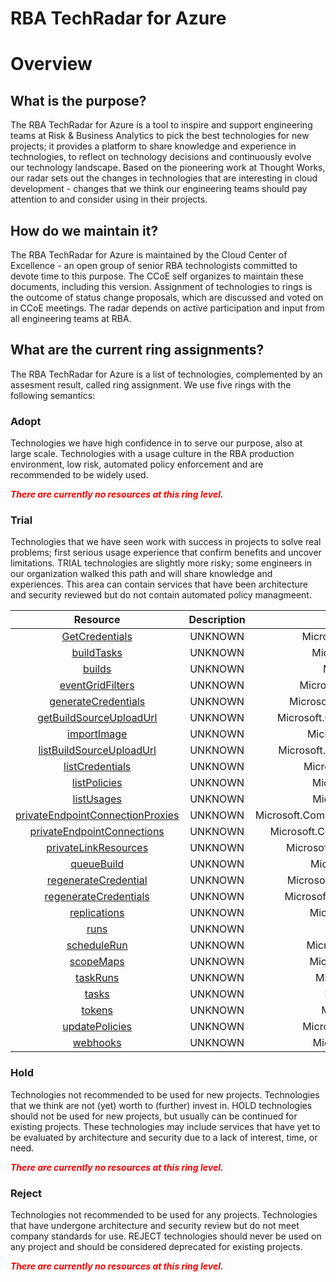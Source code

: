 
RBA TechRadar for Azure
=======================

# Overview

## What is the purpose?


The RBA TechRadar for Azure is a tool to inspire and support engineering teams at Risk & Business Analytics to pick the best technologies for new projects; it provides a platform to share knowledge and experience in technologies, to reflect on technology decisions and continuously evolve our technology landscape.  Based on the pioneering work at Thought Works, our radar sets out the changes in technologies that are interesting in cloud development - changes that we think our engineering teams should pay attention to and consider using in their projects.
## How do we maintain it?


The RBA TechRadar for Azure is maintained by the Cloud Center of Excellence - an open group of senior RBA technologists committed to devote time to this purpose.  The CCoE self organizes to maintain these documents, including this version.  Assignment of technologies to rings is the outcome of status change proposals, which are discussed and voted on in CCoE meetings.  The radar depends on active participation and input from all engineering teams at RBA.
## What are the current ring assignments?


The RBA TechRadar for Azure is a list of technologies, complemented by an assesment result, called ring assignment.  We use five rings with the following semantics:
### Adopt


Technologies we have high confidence in to serve our purpose, also at large scale.  Technologies with a usage culture in the RBA production environment, low risk, automated policy enforcement and are recommended to be widely used.  
  
***<font color="red"> There are currently no resources at this ring level. </font>***
### Trial


Technologies that we have seen work with success in projects to solve real problems;  first serious usage experience that confirm benefits and uncover limitations.  TRIAL technologies are slightly more risky; some engineers in our organization walked this path and will share knowledge and experiences.  This area can contain services that have been architecture and security reviewed but do not contain automated policy managmeent.  

|Resource|Description|Path|Status|
| :---: | :---: | :---: | :---: |
|[GetCredentials](https://github.com/openrba/python-azure-techradar/blob/master/Microsoft.Compute/registries/GetCredentials)|UNKNOWN|Microsoft.Compute/registries/GetCredentials|TRIAL|
|[buildTasks](https://github.com/openrba/python-azure-techradar/blob/master/Microsoft.Compute/registries/buildTasks)|UNKNOWN|Microsoft.Compute/registries/buildTasks|TRIAL|
|[builds](https://github.com/openrba/python-azure-techradar/blob/master/Microsoft.Compute/registries/builds)|UNKNOWN|Microsoft.Compute/registries/builds|TRIAL|
|[eventGridFilters](https://github.com/openrba/python-azure-techradar/blob/master/Microsoft.Compute/registries/eventGridFilters)|UNKNOWN|Microsoft.Compute/registries/eventGridFilters|TRIAL|
|[generateCredentials](https://github.com/openrba/python-azure-techradar/blob/master/Microsoft.Compute/registries/generateCredentials)|UNKNOWN|Microsoft.Compute/registries/generateCredentials|TRIAL|
|[getBuildSourceUploadUrl](https://github.com/openrba/python-azure-techradar/blob/master/Microsoft.Compute/registries/getBuildSourceUploadUrl)|UNKNOWN|Microsoft.Compute/registries/getBuildSourceUploadUrl|TRIAL|
|[importImage](https://github.com/openrba/python-azure-techradar/blob/master/Microsoft.Compute/registries/importImage)|UNKNOWN|Microsoft.Compute/registries/importImage|TRIAL|
|[listBuildSourceUploadUrl](https://github.com/openrba/python-azure-techradar/blob/master/Microsoft.Compute/registries/listBuildSourceUploadUrl)|UNKNOWN|Microsoft.Compute/registries/listBuildSourceUploadUrl|TRIAL|
|[listCredentials](https://github.com/openrba/python-azure-techradar/blob/master/Microsoft.Compute/registries/listCredentials)|UNKNOWN|Microsoft.Compute/registries/listCredentials|TRIAL|
|[listPolicies](https://github.com/openrba/python-azure-techradar/blob/master/Microsoft.Compute/registries/listPolicies)|UNKNOWN|Microsoft.Compute/registries/listPolicies|TRIAL|
|[listUsages](https://github.com/openrba/python-azure-techradar/blob/master/Microsoft.Compute/registries/listUsages)|UNKNOWN|Microsoft.Compute/registries/listUsages|TRIAL|
|[privateEndpointConnectionProxies](https://github.com/openrba/python-azure-techradar/blob/master/Microsoft.Compute/registries/privateEndpointConnectionProxies)|UNKNOWN|Microsoft.Compute/registries/privateEndpointConnectionProxies|TRIAL|
|[privateEndpointConnections](https://github.com/openrba/python-azure-techradar/blob/master/Microsoft.Compute/registries/privateEndpointConnections)|UNKNOWN|Microsoft.Compute/registries/privateEndpointConnections|TRIAL|
|[privateLinkResources](https://github.com/openrba/python-azure-techradar/blob/master/Microsoft.Compute/registries/privateLinkResources)|UNKNOWN|Microsoft.Compute/registries/privateLinkResources|TRIAL|
|[queueBuild](https://github.com/openrba/python-azure-techradar/blob/master/Microsoft.Compute/registries/queueBuild)|UNKNOWN|Microsoft.Compute/registries/queueBuild|TRIAL|
|[regenerateCredential](https://github.com/openrba/python-azure-techradar/blob/master/Microsoft.Compute/registries/regenerateCredential)|UNKNOWN|Microsoft.Compute/registries/regenerateCredential|TRIAL|
|[regenerateCredentials](https://github.com/openrba/python-azure-techradar/blob/master/Microsoft.Compute/registries/regenerateCredentials)|UNKNOWN|Microsoft.Compute/registries/regenerateCredentials|TRIAL|
|[replications](https://github.com/openrba/python-azure-techradar/blob/master/Microsoft.Compute/registries/replications)|UNKNOWN|Microsoft.Compute/registries/replications|TRIAL|
|[runs](https://github.com/openrba/python-azure-techradar/blob/master/Microsoft.Compute/registries/runs)|UNKNOWN|Microsoft.Compute/registries/runs|TRIAL|
|[scheduleRun](https://github.com/openrba/python-azure-techradar/blob/master/Microsoft.Compute/registries/scheduleRun)|UNKNOWN|Microsoft.Compute/registries/scheduleRun|TRIAL|
|[scopeMaps](https://github.com/openrba/python-azure-techradar/blob/master/Microsoft.Compute/registries/scopeMaps)|UNKNOWN|Microsoft.Compute/registries/scopeMaps|TRIAL|
|[taskRuns](https://github.com/openrba/python-azure-techradar/blob/master/Microsoft.Compute/registries/taskRuns)|UNKNOWN|Microsoft.Compute/registries/taskRuns|TRIAL|
|[tasks](https://github.com/openrba/python-azure-techradar/blob/master/Microsoft.Compute/registries/tasks)|UNKNOWN|Microsoft.Compute/registries/tasks|TRIAL|
|[tokens](https://github.com/openrba/python-azure-techradar/blob/master/Microsoft.Compute/registries/tokens)|UNKNOWN|Microsoft.Compute/registries/tokens|TRIAL|
|[updatePolicies](https://github.com/openrba/python-azure-techradar/blob/master/Microsoft.Compute/registries/updatePolicies)|UNKNOWN|Microsoft.Compute/registries/updatePolicies|TRIAL|
|[webhooks](https://github.com/openrba/python-azure-techradar/blob/master/Microsoft.Compute/registries/webhooks)|UNKNOWN|Microsoft.Compute/registries/webhooks|TRIAL|

### Hold


Technologies not recommended to be used for new projects. Technologies that we think are not (yet) worth to (further) invest in.  HOLD technologies should not be used for new projects, but usually can be continued for existing projects.  These technologies may include services that have yet to be evaluated by architecture and security due to a lack of interest, time, or need.  
  
***<font color="red"> There are currently no resources at this ring level. </font>***
### Reject


Technologies not recommended to be used for any projects. Technologies that have undergone architecture and security review but do not meet company standards for use.  REJECT technologies should never be used on any project and should be considered deprecated for existing projects.  
  
***<font color="red"> There are currently no resources at this ring level. </font>***